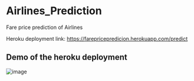 # Airlines_Prediction

Fare price prediction of Airlines

Heroku deployment link: https://farepricepredicion.herokuapp.com/predict

## Demo of the heroku deployment

![image](https://user-images.githubusercontent.com/62297646/129461784-2bba4178-4971-4782-8871-112e99b39adf.png)


